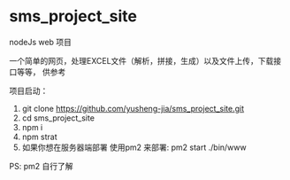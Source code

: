 # sms_project_site
nodeJs web 项目

一个简单的网页，处理EXCEL文件（解析，拼接，生成）以及文件上传，下载接口等等，
供参考


项目启动：
1. git clone https://github.com/yusheng-jia/sms_project_site.git
2. cd sms_project_site 
3. npm i
4. npm strat
5. 如果你想在服务器端部署 使用pm2 来部署: pm2 start ./bin/www

PS: pm2 自行了解
